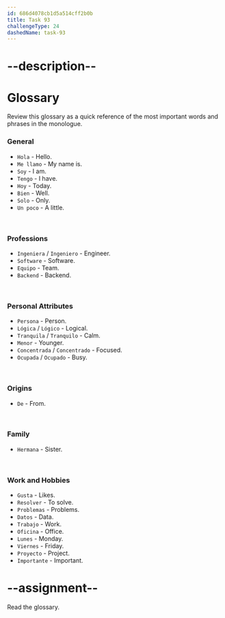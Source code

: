 ```yaml
---
id: 686d4078cb1d5a514cff2b0b
title: Task 93
challengeType: 24
dashedName: task-93
---
```


<!-- GLOSSARY -->

# --description--

# Glossary

Review this glossary as a quick reference of the most important words and phrases in the monologue.

### General
- `Hola` - Hello.
- `Me llamo` - My name is.
- `Soy` - I am.
- `Tengo` - I have.
- `Hoy` - Today.
- `Bien` - Well.
- `Solo` - Only.
- `Un poco` - A little.

<br>

### Professions
- `Ingeniera` / `Ingeniero` - Engineer.
- `Software` - Software.
- `Equipo` - Team.
- `Backend` - Backend.

<br>

### Personal Attributes
- `Persona` - Person.
- `Lógica` / `Lógico` - Logical.
- `Tranquila` / `Tranquilo` - Calm.
- `Menor` - Younger.
- `Concentrada` / `Concentrado` - Focused.
- `Ocupada` / `Ocupado` - Busy.

<br>

### Origins
- `De` - From.

<br>

### Family
- `Hermana` - Sister.

<br>

### Work and Hobbies
- `Gusta` - Likes.
- `Resolver` - To solve.
- `Problemas` - Problems.
- `Datos` - Data.
- `Trabajo` - Work.
- `Oficina` - Office.
- `Lunes` - Monday.
- `Viernes` - Friday.
- `Proyecto` - Project.
- `Importante` - Important.

# --assignment--

Read the glossary.
